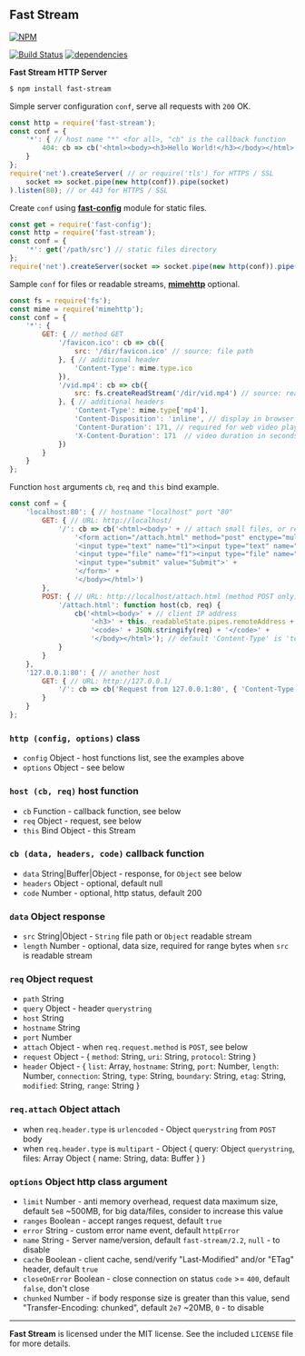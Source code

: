 ## Fast Stream
[![NPM](https://nodei.co/npm/fast-stream.png?downloads=true&downloadRank=true&stars=true)](https://nodei.co/npm/fast-stream/)

[![Build Status](https://travis-ci.org/RealTimeCom/fast-stream.svg?branch=master)](http://travis-ci.org/RealTimeCom/fast-stream)
[![dependencies](https://david-dm.org/RealTimeCom/fast-stream.svg)](https://david-dm.org/RealTimeCom/fast-stream)

**Fast Stream HTTP Server**

```sh
$ npm install fast-stream
```
Simple server configuration `conf`, serve all requests with `200` OK.
```js
const http = require('fast-stream');
const conf = {
    '*': { // host name "*" <for all>, "cb" is the callback function
        404: cb => cb('<html><body><h3>Hello World!</h3></body></html>', null, 200)
    }
};
require('net').createServer( // or require('tls') for HTTPS / SSL
    socket => socket.pipe(new http(conf)).pipe(socket)
).listen(80); // or 443 for HTTPS / SSL
```
Create `conf` using <a href="https://github.com/RealTimeCom/fast-config"><b>fast-config</b></a> module for static files.
```js
const get = require('fast-config');
const http = require('fast-stream');
const conf = {
    '*': get('/path/src') // static files directory
};
require('net').createServer(socket => socket.pipe(new http(conf)).pipe(socket)).listen(80);
```
Sample `conf` for files or readable streams, <a href="https://github.com/RealTimeCom/mimehttp"><b>mimehttp</b></a> optional.
```js
const fs = require('fs');
const mime = require('mimehttp');
const conf = {
    '*': {
        GET: { // method GET
            '/favicon.ico': cb => cb({
                src: '/dir/favicon.ico' // source: file path
            }, { // additional header
                'Content-Type': mime.type.ico
            }),
            '/vid.mp4': cb => cb({
                src: fs.createReadStream('/dir/vid.mp4') // source: readable Stream
            }, { // additional headers
                'Content-Type': mime.type['mp4'],
                'Content-Disposition': 'inline', // display in browser
                'Content-Duration': 171, // required for web video player
                'X-Content-Duration': 171  // video duration in seconds
            })
        }
    }
};
```
Function `host` arguments `cb`, `req` and `this` bind example.
```js
const conf = {
    'localhost:80': { // hostname "localhost" port "80"
        GET: { // URL: http://localhost/
            '/': cb => cb('<html><body>' + // attach small files, or remove JSON.stringify(req), see below
                '<form action="/attach.html" method="post" enctype="multipart/form-data">' +
                '<input type="text" name="t1"><input type="text" name="t2"><input type="text" name="t2">' +
                '<input type="file" name="f1"><input type="file" name="f2"><input type="file" name="f2">' +
                '<input type="submit" value="Submit">' +
                '</form>' +
                '</body></html>')
        },
        POST: { // URL: http://localhost/attach.html (method POST only)
            '/attach.html': function host(cb, req) {
                cb('<html><body>' + // client IP address
                    '<h3>' + this._readableState.pipes.remoteAddress + '</h3>' +
                    '<code>' + JSON.stringify(req) + '</code>' +
                    '</body></html>'); // default 'Content-Type' is 'text/html' utf8
            }
        }
    },
    '127.0.0.1:80': { // another host
        GET: { // URL: http://127.0.0.1/
            '/': cb => cb('Request from 127.0.0.1:80', { 'Content-Type': 'text/plain' })
        }
    }
};
```
### `http (config, options)` class
* `config` Object - host functions list, see the examples above
* `options` Object - see below

### `host (cb, req)` host function
* `cb` Function - callback function, see below
* `req` Object - request, see below
* `this` Bind Object - this Stream

### `cb (data, headers, code)` callback function
* `data` String|Buffer|Object - response, for `Object` see below
* `headers` Object - optional, default null
* `code` Number - optional, http status, default 200

### `data` Object response
* `src` String|Object - `String` file path or `Object` readable stream
* `length` Number - optional, data size, required for range bytes when `src` is readable stream

### `req` Object request
* `path` String
* `query` Object - header `querystring`
* `host` String
* `hostname` String
* `port` Number
* `attach` Object - when `req.request.method` is `POST`, see below
* `request` Object - { `method`: String, `uri`: String, `protocol`: String }
* `header` Object - { `list`: Array, `hostname`: String, `port`: Number, `length`: Number, `connection`: String, `type`: String, `boundary`: String, `etag`: String, `modified`: String, `range`: String }

### `req.attach` Object attach
* when `req.header.type` is `urlencoded` - Object `querystring` from `POST` body
* when `req.header.type` is `multipart` - Object { query: Object `querystring`, files: Array Object { name: String, data: Buffer } }

### `options` Object http class argument
* `limit` Number - anti memory overhead, request data maximum size, default `5e8` ~500MB, for big data/files, consider to increase this value
* `ranges` Boolean - accept ranges request, default `true`
* `error` String - custom error name event, default `httpError`
* `name` String - Server name/version, default `fast-stream/2.2`, `null` - to disable
* `cache` Boolean - client cache, send/verify "Last-Modified" and/or "ETag" header, default `true`
* `closeOnError` Boolean - close connection on status `code` >= `400`, default `false`, don't close
* `chunked` Number - if body response size is greater than this value, send "Transfer-Encoding: chunked", default `2e7` ~20MB, `0` - to disable

--------------------------------------------------------
**Fast Stream** is licensed under the MIT license. See the included `LICENSE` file for more details.
